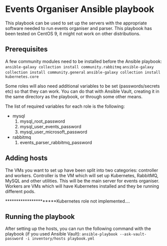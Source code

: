 # Events Organiser Ansible playbook

This playbook can be used to set up the servers with the appropriate software needed to run events organiser and parser. This playbook has been tested on CentOS 9, it might not work on other distributions.

## Prerequisites

A few community modules need to be installed before the Ansible playbook:
`ansible-galaxy collection install community.rabbitmq`
`ansible-galaxy collection install community.general`
`ansible-galaxy collection install kubernetes.core`

Some roles will also need additional variables to be set (passwords/secrets etc) so that they can work. You can do that with Ansible Vault, creating it in the same directory as the playbook, or through some other means.

The list of required variables for each role is the following:
* mysql
    1. mysql_root_password
    2. mysql_user_events_password
    3. mysql_user_microsoft_password
* rabbitmq
    1. events_parser_rabbitmq_password

## Adding hosts
The VMs you want to set up have been split into two categories: controller and workers.
Controller is the VM which will set up Kubernetes, RabbitMQ, MySQL and other utilities. This will be the main server for events organiser.
Workers are VMs which will have Kubernetes installed and they be running different pods.

**********************Kubernetes role not implemented....

## Running the playbook

After setting up the hosts, you can run the following command with the playbook (if you used Ansible Vault): `ansible-playbook --ask-vault-password -i inventory/hosts playbook.yml`